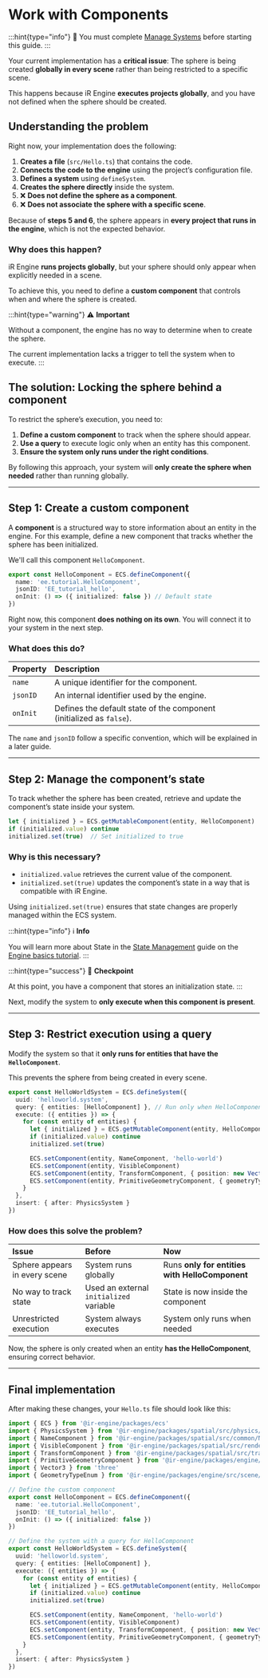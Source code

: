 # Work with Components

:::hint{type="info"}
📝 You must complete [Manage Systems](./03_system.md) before starting this guide.
:::

Your current implementation has a **critical issue**: The sphere is being created **globally in every scene** rather than being restricted to a specific scene.

This happens because iR Engine **executes projects globally**, and you have not defined when the sphere should be created.

## Understanding the problem

Right now, your implementation does the following:

1. **Creates a file** (`src/Hello.ts`) that contains the code.
2. **Connects the code to the engine** using the project’s configuration file.
3. **Defines a system** using `defineSystem`.
4. **Creates the sphere directly** inside the system.
5. ❌ **Does not define the sphere as a component**.
6. ❌ **Does not associate the sphere with a specific scene**.

Because of **steps 5 and 6**, the sphere appears in **every project that runs in the engine**, which is not the expected behavior.

### Why does this happen?

iR Engine **runs projects globally**, but your sphere should only appear when explicitly needed in a scene.

To achieve this, you need to define a **custom component** that controls when and where the sphere is created.

:::hint{type="warning"}
⚠️    **Important**

Without a component, the engine has no way to determine when to create the sphere.

The current implementation lacks a trigger to tell the system when to execute.
:::

## The solution: Locking the sphere behind a component

To restrict the sphere’s execution, you need to:

1. **Define a custom component** to track when the sphere should appear.
2. **Use a query** to execute logic only when an entity has this component.
3. **Ensure the system only runs under the right conditions**.

By following this approach, your system will **only create the sphere when needed** rather than running globally.

***

## Step 1: Create a custom component

A **component** is a structured way to store information about an entity in the engine. For this example, define a new component that tracks whether the sphere has been initialized.

We'll call this component `HelloComponent`.

```typescript
export const HelloComponent = ECS.defineComponent({
  name: 'ee.tutorial.HelloComponent',
  jsonID: 'EE_tutorial_hello',
  onInit: () => ({ initialized: false }) // Default state
})
```

Right now, this component **does nothing on its own**. You will connect it to your system in the next step.

### What does this do?

| **Property** | **Description**                                                      |
| :----------- | :------------------------------------------------------------------- |
| `name`       | A unique identifier for the component.                               |
| `jsonID`     | An internal identifier used by the engine.                           |
| `onInit`     | Defines the default state of the component (initialized as `false`). |

The `name` and `jsonID` follow a specific convention, which will be explained in a later guide.

***

## Step 2: Manage the component’s state

To track whether the sphere has been created, retrieve and update the component’s state inside your system.

```typescript
let { initialized } = ECS.getMutableComponent(entity, HelloComponent)
if (initialized.value) continue
initialized.set(true)  // Set initialized to true
```

### Why is this necessary?

- `initialized.value` retrieves the current value of the component.
- `initialized.set(true)` updates the component’s state in a way that is compatible with iR Engine.

Using `initialized.set(true)` ensures that state changes are properly managed within the ECS system.

:::hint{type="info"}
ℹ️    **Info**

You will learn more about State in the [State Management](./../03_basics_tutorial/05_state_management.md) guide on the [Engine basics tutorial](./../03_basics_tutorial/index.md).
:::

:::hint{type="success"}
📝    **Checkpoint**

At this point, you have a component that stores an initialization state.
:::

Next, modify the system to **only execute when this component is present**.

***

## Step 3: Restrict execution using a query

Modify the system so that it **only runs for entities that have the `HelloComponent`**.

This prevents the sphere from being created in every scene.

```typescript
export const HelloWorldSystem = ECS.defineSystem({
  uuid: 'helloworld.system',
  query: { entities: [HelloComponent] }, // Run only when HelloComponent is present
  execute: ({ entities }) => {
    for (const entity of entities) {
      let { initialized } = ECS.getMutableComponent(entity, HelloComponent)
      if (initialized.value) continue
      initialized.set(true)

      ECS.setComponent(entity, NameComponent, 'hello-world')
      ECS.setComponent(entity, VisibleComponent)
      ECS.setComponent(entity, TransformComponent, { position: new Vector3(0, 1, 0) })
      ECS.setComponent(entity, PrimitiveGeometryComponent, { geometryType: GeometryTypeEnum.SphereGeometry })
    }
  },
  insert: { after: PhysicsSystem }
})
```

### How does this solve the problem?

| **Issue**                     | **Before**                              | **Now**                                        |
| :---------------------------- | :-------------------------------------- | :--------------------------------------------- |
| Sphere appears in every scene | System runs globally                    | Runs **only for entities with HelloComponent** |
| No way to track state         | Used an external `initialized` variable | State is now inside the component              |
| Unrestricted execution        | System always executes                  | System only runs when needed                   |

Now, the sphere is only created when an entity **has the HelloComponent**, ensuring correct behavior.

***

## Final implementation

After making these changes, your `Hello.ts` file should look like this:

```typescript
import { ECS } from '@ir-engine/packages/ecs'
import { PhysicsSystem } from '@ir-engine/packages/spatial/src/physics/PhysicsModule'
import { NameComponent } from '@ir-engine/packages/spatial/src/common/NameComponent'
import { VisibleComponent } from '@ir-engine/packages/spatial/src/renderer/components/VisibleComponent'
import { TransformComponent } from '@ir-engine/packages/spatial/src/transform/components/TransformComponent'
import { PrimitiveGeometryComponent } from '@ir-engine/packages/engine/src/scene/components/PrimitiveGeometryComponent'
import { Vector3 } from 'three'
import { GeometryTypeEnum } from '@ir-engine/packages/engine/src/scene/constants/GeometryTypeEnum'

// Define the custom component
export const HelloComponent = ECS.defineComponent({
  name: 'ee.tutorial.HelloComponent',
  jsonID: 'EE_tutorial_hello',
  onInit: () => ({ initialized: false })
})

// Define the system with a query for HelloComponent
export const HelloWorldSystem = ECS.defineSystem({
  uuid: 'helloworld.system',
  query: { entities: [HelloComponent] },
  execute: ({ entities }) => {
    for (const entity of entities) {
      let { initialized } = ECS.getMutableComponent(entity, HelloComponent)
      if (initialized.value) continue
      initialized.set(true)

      ECS.setComponent(entity, NameComponent, 'hello-world')
      ECS.setComponent(entity, VisibleComponent)
      ECS.setComponent(entity, TransformComponent, { position: new Vector3(0, 1, 0) })
      ECS.setComponent(entity, PrimitiveGeometryComponent, { geometryType: GeometryTypeEnum.SphereGeometry })
    }
  },
  insert: { after: PhysicsSystem }
})
```

